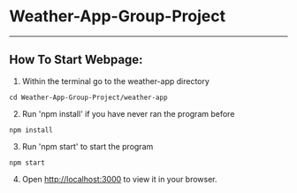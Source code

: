 # Weather-App-Group-Project
---
## How To Start Webpage:

1. Within the terminal go to the weather-app directory

```
cd Weather-App-Group-Project/weather-app
```

2. Run 'npm install' if you have never ran the program before

```
npm install
```
3. Run 'npm start' to start the program

```
npm start
```
4. Open [http://localhost:3000](http://localhost:3000) to view it in your browser.